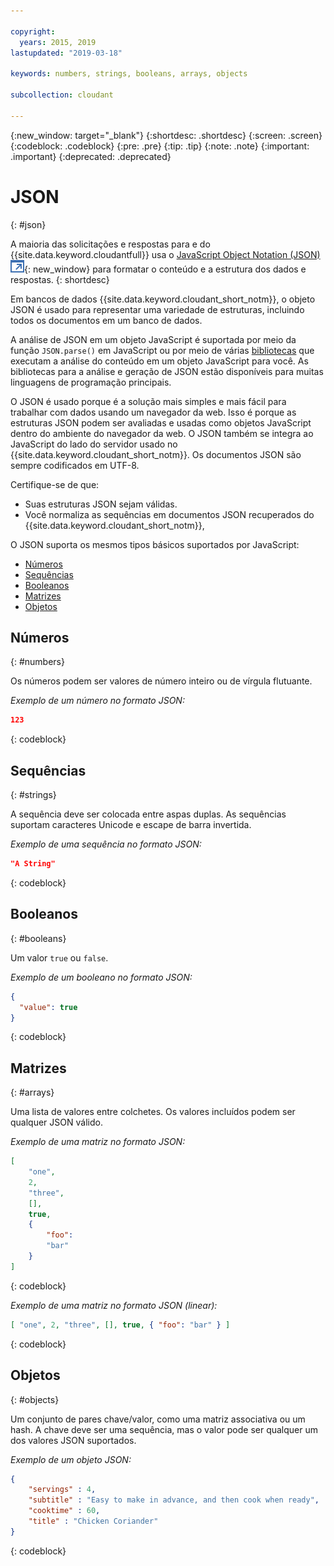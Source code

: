 ```yaml
---

copyright:
  years: 2015, 2019
lastupdated: "2019-03-18"

keywords: numbers, strings, booleans, arrays, objects

subcollection: cloudant

---
```


{:new_window: target="_blank"}
{:shortdesc: .shortdesc}
{:screen: .screen}
{:codeblock: .codeblock}
{:pre: .pre}
{:tip: .tip}
{:note: .note}
{:important: .important}
{:deprecated: .deprecated}

<!-- Acrolinx: 2017-05-10 -->

# JSON
{: #json}

A maioria das solicitações e respostas para e do {{site.data.keyword.cloudantfull}}
usa o [JavaScript Object Notation (JSON) ![Ícone de link externo](../images/launch-glyph.svg "Ícone de link externo")](https://en.wikipedia.org/wiki/JSON){: new_window}
para formatar o conteúdo e a estrutura dos dados e respostas.
{: shortdesc}

Em bancos de dados {{site.data.keyword.cloudant_short_notm}},
o objeto JSON é usado para representar uma variedade de estruturas,
incluindo todos os documentos em um banco de dados.

A análise de JSON em um objeto JavaScript é suportada por meio da função `JSON.parse()` em JavaScript
ou por meio de várias [bibliotecas](/docs/services/Cloudant?topic=cloudant-client-libraries#client-libraries)
que executam a análise do conteúdo em um objeto JavaScript para você. As bibliotecas para a análise e geração de JSON estão disponíveis para muitas linguagens de programação principais.

O JSON é usado porque é a solução mais simples e mais fácil para trabalhar com dados usando um navegador da web.
Isso é porque as estruturas JSON podem ser avaliadas e usadas como objetos JavaScript dentro do ambiente do navegador da web.
O JSON também se integra ao JavaScript do lado do servidor usado no {{site.data.keyword.cloudant_short_notm}}.
Os documentos JSON são sempre codificados em UTF-8.

Certifique-se de que:
-   Suas estruturas JSON sejam válidas.
-   Você normaliza as sequências em documentos JSON recuperados do {{site.data.keyword.cloudant_short_notm}},

O JSON suporta os mesmos tipos básicos suportados por JavaScript:

-   [Números](#numbers)
-   [Sequências](#strings)
-   [Booleanos](#booleans)
-   [Matrizes](#arrays)
-   [Objetos](#objects)

## Números
{: #numbers}

Os números podem ser valores de número inteiro ou de vírgula flutuante.

_Exemplo de um número no formato JSON:_

```json
123
```
{: codeblock}

## Sequências
{: #strings}

A sequência deve ser colocada entre aspas duplas. As sequências suportam caracteres Unicode e escape de barra invertida.

_Exemplo de uma sequência no formato JSON:_

```json
"A String"
```
{: codeblock}

## Booleanos
{: #booleans}

Um valor `true` ou `false`.

_Exemplo de um booleano no formato JSON:_

```json
{
  "value": true
}
```
{: codeblock}

## Matrizes
{: #arrays}

Uma lista de valores entre colchetes. Os valores incluídos podem ser qualquer JSON válido.

_Exemplo de uma matriz no formato JSON:_

```json
[
    "one",
    2,
    "three",
    [],
    true,
    {
        "foo":
        "bar"
    }
]
```
{: codeblock}

_Exemplo de uma matriz no formato JSON (linear):_

```json
[ "one", 2, "three", [], true, { "foo": "bar" } ]
```
{: codeblock}

## Objetos
{: #objects}

Um conjunto de pares chave/valor,
como uma matriz associativa
ou um hash.
A chave deve ser uma sequência,
mas o valor pode ser qualquer um dos valores JSON suportados.

_Exemplo de um objeto JSON:_

```json
{
    "servings" : 4,
    "subtitle" : "Easy to make in advance, and then cook when ready",
    "cooktime" : 60,
    "title" : "Chicken Coriander"
}
```
{: codeblock}
